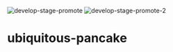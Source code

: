 ![develop-stage-promote](https://github.com/haricharan-bole/ubiquitous-pancake/workflows/develop-stage-promote/badge.svg) ![develop-stage-promote-2](https://github.com/haricharan-bole/ubiquitous-pancake/workflows/develop-stage-promote-2/badge.svg)

# ubiquitous-pancake
